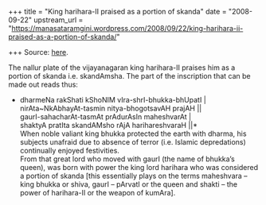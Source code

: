 +++
title = "King harihara-II praised as a portion of skanda"
date = "2008-09-22"
upstream_url = "https://manasataramgini.wordpress.com/2008/09/22/king-harihara-ii-praised-as-a-portion-of-skanda/"

+++
Source: [here](https://manasataramgini.wordpress.com/2008/09/22/king-harihara-ii-praised-as-a-portion-of-skanda/).

The nallur plate of the vijayanagaran king harihara-II praises him as a
portion of skanda i.e. skandAmsha. The part of the inscription that can
be made out reads thus:  
* dharmeNa rakShati kShoNIM vIra-shrI-bhukka-bhUpatI \|  
nirAta\~NkAbhayAt-tasmin nitya-bhogotsavAH prajAH \|\|  
gaurI-sahacharAt-tasmAt prAdurAsIn maheshvarAt \|  
shaktyA pratIta skandAMsho rAjA harihareshvaraH \|\|*  
When noble valiant king bhukka protected the earth with dharma, his
subjects unafraid due to absence of terror (i.e. Islamic depredations)
continually enjoyed festivities.  
From that great lord who moved with gaurI (the name of bhukka’s queen),
was born with power the king lord harihara who was considered a portion
of skanda \[this essentially plays on the terms maheshvara – king bhukka
or shiva, gaurI – pArvatI or the queen and shakti – the power of
harihara-II or the weapon of kumAra\].

